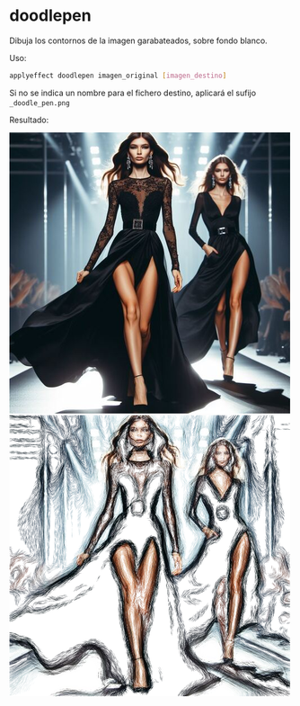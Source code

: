 # doodlepen

Dibuja los contornos de la imagen garabateados, sobre fondo blanco.

Uso:

``` sh
applyeffect doodlepen imagen_original [imagen_destino]
```

Si no se indica un nombre para el fichero destino, aplicará el sufijo `_doodle_pen.png`

Resultado:

![imagen original](../../images/image.jpg)
![doodlepen](../../images/image_doodle_pen.png)
